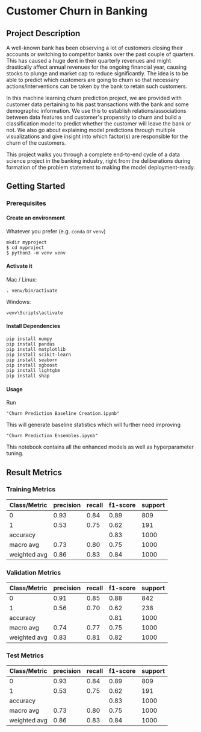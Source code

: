 
# Customer Churn in Banking


## Project Description
A well-known bank has been observing a lot of customers closing their accounts or switching to competitor banks over the past couple of quarters. This has caused a huge dent in their quarterly revenues and might drastically affect annual revenues for the ongoing financial year, causing stocks to plunge and market cap to reduce significantly. The idea is to be able to predict which customers are going to churn so that necessary actions/interventions can be taken by the bank to retain such customers.

In this machine learning churn prediction project, we are provided with customer data pertaining to his past transactions with the bank and some demographic information. We use this to establish relations/associations between data features and customer's propensity to churn and build a classification model to predict whether the customer will leave the bank or not. We also go about explaining model predictions through multiple visualizations and give insight into which factor(s) are responsible for the churn of the customers.

This project walks you through a complete end-to-end cycle of a data science project in the banking industry, right from the deliberations during formation of the problem statement to making the model deployment-ready.

## Getting Started

### Prerequisites

#### Create an environment <br>
Whatever you prefer (e.g. `conda` or `venv`)
```console
mkdir myproject
$ cd myproject
$ python3 -m venv venv
```

#### Activate it
Mac / Linux:
```console
. venv/bin/activate
```
Windows:
```console
venv\Scripts\activate
```

#### Install Dependencies
 ```console
pip install numpy 
pip install pandas
pip install matplotlib
pip install scikit-learn
pip install seaborn
pip install xgboost
pip install lightgbm
pip install shap
 ```

#### Usage

Run

```console
"Churn Prediction Baseline Creation.ipynb"
```

This will generate baseline statistics which will further need improving

```console
"Churn Prediction Ensembles.ipynb"
```

This notebook contains all the enhanced models as well as hyperparameter tuning.



## Result Metrics

### Training Metrics

Class/Metric | precision | recall | f1-score | support 
--- | --- | --- | --- |--- 
0 | 0.93 | 0.84 | 0.89 | 809 
1 | 0.53 | 0.75 | 0.62 | 191 
accuracy |  |  | 0.83 | 1000 
macro avg | 0.73 | 0.80 | 0.75 | 1000
weighted avg | 0.86 | 0.83 | 0.84 | 1000 


### Validation Metrics

Class/Metric | precision | recall | f1-score | support 
--- | --- | --- | --- |--- 
0 | 0.91 | 0.85 | 0.88 | 842 
1 | 0.56 | 0.70 | 0.62 | 238 
accuracy |  |  | 0.81 | 1000 
macro avg | 0.74 | 0.77 | 0.75 | 1000
weighted avg | 0.83 | 0.81 |  0.82 | 1000 


### Test Metrics

Class/Metric | precision | recall | f1-score | support 
--- | --- | --- | --- |--- 
0 | 0.93 | 0.84 | 0.89 | 809 
1 | 0.53 | 0.75 | 0.62 | 191
accuracy |  |  | 0.83 | 1000 
macro avg | 0.73 | 0.80 | 0.75 | 1000
weighted avg | 0.86 | 0.83 |  0.84 | 1000 
